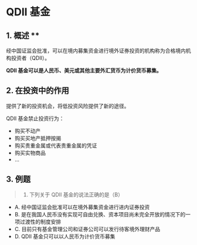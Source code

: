 # QDII 基金

## 1. 概述 **

经中国证监会批准，可以在境内募集资金进行境外证券投资的机构称为合格境内机构投资者（QDII）。

**QDII 基金可以是人民币、美元或其他主要外汇货币为计价货币募集。**

## 2. 在投资中的作用

提供了新的投资机会，将低投资风险提供了新的途径。

QDII 基金禁止投资行为：
- 购买不动产
- 购买买地产抵押按揭
- 购买贵重金属或代表贵重金属的凭证
- 购买实物商品
- ...

## 3. 例题

> 1. 下列关于 QDII 基金的说法正确的是（B）

- A. 经中国证监会批准可以在境外募集资金进行进内证券投资
- B. 是在我国人民币没有实现可自由兑换、资本项目尚未完全开放的情况下的一项过渡性的制度安排
- C. 目前只有基金管理公司和证券公司可以发行待客境外理财产品
- D. QDII 基金只可以以人民币为计价货币募集
